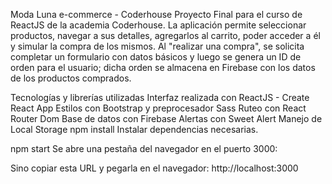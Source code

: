 Moda Luna e-commerce - Coderhouse
Proyecto Final para el curso de ReactJS de la academia Coderhouse. La aplicación permite seleccionar productos, navegar a sus detalles, agregarlos al carrito, poder acceder a él y simular la compra de los mismos. Al "realizar una compra", se solicita completar un formulario con datos básicos y luego se genera un ID de orden para el usuario; dicha orden se almacena en Firebase con los datos de los productos comprados.

Tecnologías y librerías utilizadas
Interfaz realizada con ReactJS - Create React App
Estilos con Bootstrap y preprocesador Sass
Ruteo con React Router Dom
Base de datos con Firebase
Alertas con Sweet Alert
Manejo de Local Storage
npm install
Instalar dependencias necesarias.

npm start
Se abre una pestaña del navegador en el puerto 3000:

Sino copiar esta URL y pegarla en el navegador: http://localhost:3000